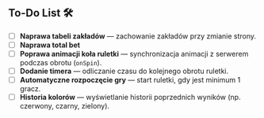 
## To-Do List 🛠️

- [ ] **Naprawa tabeli zakładów** — zachowanie zakładów przy zmianie strony.
- [ ] **Naprawa total bet**
- [ ] **Poprawa animacji koła ruletki** — synchronizacja animacji z serwerem podczas obrotu (`onSpin`).  
- [ ] **Dodanie timera** — odliczanie czasu do kolejnego obrotu ruletki.  
- [ ] **Automatyczne rozpoczęcie gry** — start ruletki, gdy jest minimum 1 gracz.  
- [ ] **Historia kolorów** — wyświetlanie historii poprzednich wyników (np. czerwony, czarny, zielony).  
